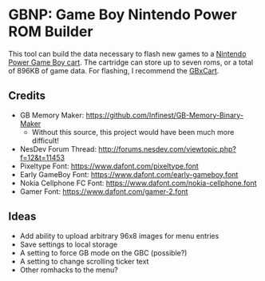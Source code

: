 # GBNP: Game Boy Nintendo Power ROM Builder

This tool can build the data necessary to flash new games to a [Nintendo Power Game Boy cart](https://en.wikipedia.org/wiki/Nintendo_Power_(cartridge)). The cartridge can store up to seven roms, or a total of 896KB of game data. For flashing, I recommend the [GBxCart](https://www.gbxcart.com/).

## Credits
- GB Memory Maker: https://github.com/Infinest/GB-Memory-Binary-Maker
  - Without this source, this project would have been much more difficult!
- NesDev Forum Thread: http://forums.nesdev.com/viewtopic.php?f=12&t=11453
- Pixeltype Font: https://www.dafont.com/pixeltype.font
- Early GameBoy Font: https://www.dafont.com/early-gameboy.font
- Nokia Cellphone FC Font: https://www.dafont.com/nokia-cellphone.font
- Gamer Font: https://www.dafont.com/gamer-2.font

## Ideas
- Add ability to upload arbitrary 96x8 images for menu entries
- Save settings to local storage
- A setting to force GB mode on the GBC (possible?)
- A setting to change scrolling ticker text
- Other romhacks to the menu?
